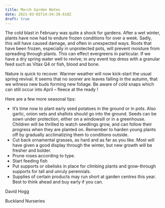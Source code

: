 ```yaml
---
title: March Garden Notes
date: 2021-03-01T14:54:39.618Z
draft: true
---
```


The cold blast in February was quite a shock for gardens.  After a wet winter, plants have now had to endure frozen conditions for over a week. Sadly, this will have caused damage, and often in unexpected ways. Roots that have been frozen, especially in unprotected pots, will prevent moisture from spreading through plants. This can effect evergreens in particular. If we have a dry spring  water well to revive; in any event top dress with a granular feed such as Vitax Q4 or fish, blood and bone. 

Nature is quick to recover.  Warmer weather will now kick-start the usual spring revival. It seems that no sooner are leaves falling in the autumn, that we witness new buds forming new foliage.  Be aware of cold snaps which can still occur into April – fleece at the ready !

Here are a few more seasonal tips: 

- It’s time now to plant early seed potatoes in the ground or in pots. Also garlic, onion sets and shallots should go into the ground. Seeds can be sown under protection, either on a windowsill or in a greenhouse.  Children will be thrilled to watch seedlings grow, and can follow their progress when they are planted on. Remember to harden young plants off by gradually acclimatizing them to conditions outside. 
- Cut back ornamental grasses, as hard and as far as you like. Most will have given a good display through the winter, but new growth will be fresher and bolder.  
- Prune roses according to type.
- Start feeding fish
- Put supports or obelisks in place for climbing plants and grow-through supports for tall and unruly perennials. 
- Supplies of certain products may run short at garden centres this year. Best to think ahead and buy early if you can. 

David Hogg

Buckland Nurseries 





